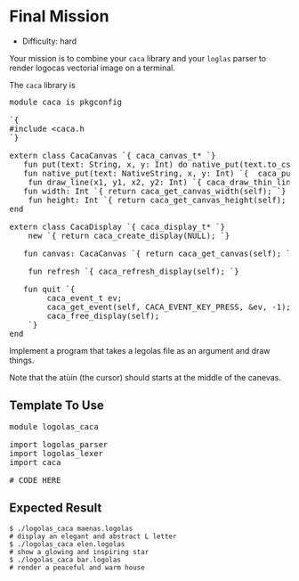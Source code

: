 # Final Mission

* Difficulty: hard

Your mission is to combine your `caca` library and your `loglas` parser to render logocas vectorial image on a terminal.

The `caca` library is

<!--~~~nit
module caca is pkgconfig

`{
#include <caca.h>
`}

extern class CacaCanvas `{ caca_canvas_t* `}
	fun put(text: String, x, y: Int) do native_put(text.to_cstring, x, y)
	fun native_put(text: NativeString, x, y: Int) `{  caca_put_str(self, x, y, text); `}
	fun draw_line(x1, y1, x2, y2: Int) `{ caca_draw_thin_line (self, x1, y1, x2, y2); `}
	fun width: Int `{ return caca_get_canvas_width(self); `}
	fun height: Int `{ return caca_get_canvas_height(self); `}
end

extern class CacaDisplay `{ caca_display_t* `}
	new `{ return caca_create_display(NULL); `}

	fun canvas: CacaCanvas `{ return caca_get_canvas(self); `}

	fun refresh `{ caca_refresh_display(self); `}

	fun quit `{
		caca_event_t ev;
		caca_get_event(self, CACA_EVENT_KEY_PRESS, &ev, -1);
		caca_free_display(self);
	`}
end
~~~-->

<pre class="hl"><span class="hl kwa">module</span> caca <span class="hl kwa">is</span> pkgconfig

<span class="hl str">`{</span>
<span class="hl str">#include &lt;caca.h</span>
<span class="hl str">`</span><span class="hl opt">}</span>

<span class="hl kwa">extern class</span> <span class="hl kwb">CacaCanvas</span> <span class="hl str">`</span><span class="hl esc">{ caca_canvas_t* `}</span>
<span class="hl str">	fun put(text: String, x, y: Int) do native_put(text.to_cstring, x, y)</span>
<span class="hl str">	fun native_put(text: NativeString, x, y: Int) `</span><span class="hl esc">{  caca_put_str(self, x, y, text); `}</span>
	<span class="hl kwa">fun</span> draw_line<span class="hl opt">(</span>x1<span class="hl opt">,</span> y1<span class="hl opt">,</span> x2<span class="hl opt">,</span> y2<span class="hl opt">:</span> <span class="hl kwb">Int</span><span class="hl opt">)</span> <span class="hl str">`</span><span class="hl esc">{ caca_draw_thin_line (self, x1, y1, x2, y2); `}</span>
<span class="hl str">	fun width: Int `</span><span class="hl esc">{ return caca_get_canvas_width(self); `}</span>
	<span class="hl kwa">fun</span> height<span class="hl opt">:</span> <span class="hl kwb">Int</span> <span class="hl str">`</span><span class="hl esc">{ return caca_get_canvas_height(self); `}</span>
<span class="hl str">end</span>
<span class="hl str"></span>
<span class="hl str">extern class CacaDisplay `</span><span class="hl esc">{ caca_display_t* `}</span>
	<span class="hl kwa">new</span> <span class="hl str">`</span><span class="hl esc">{ return caca_create_display(NULL); `}</span>
<span class="hl str"></span>
<span class="hl str">	fun canvas: CacaCanvas `</span><span class="hl esc">{ return caca_get_canvas(self); `}</span>

	<span class="hl kwa">fun</span> refresh <span class="hl str">`</span><span class="hl esc">{ caca_refresh_display(self); `}</span>
<span class="hl str"></span>
<span class="hl str">	fun quit `</span><span class="hl opt">{</span>
		caca_event_t ev<span class="hl opt">;</span>
		caca_get_event<span class="hl opt">(</span><span class="hl kwa">self</span><span class="hl opt">,</span> <span class="hl kwb">CACA_EVENT_KEY_PRESS</span><span class="hl opt">, &amp;</span>ev<span class="hl opt">, -</span><span class="hl num">1</span><span class="hl opt">);</span>
		caca_free_display<span class="hl opt">(</span><span class="hl kwa">self</span><span class="hl opt">);</span>
	<span class="hl str">`}</span>
<span class="hl str">end</span>
</pre>

Implement a program that takes a legolas file as an argument and draw things.

Note that the atùin (the cursor) should starts at the middle of the canevas.

## Template To Use

<!--~~~nit
module logolas_caca

import logolas_parser 
import logolas_lexer
import caca

# CODE HERE
~~~-->

<pre class="hl"><span class="hl kwa">module</span> logolas_caca

<span class="hl kwa">import</span> logolas_parser 
<span class="hl kwa">import</span> logolas_lexer
<span class="hl kwa">import</span> caca

<span class="hl slc"># CODE HERE</span>
</pre>

## Expected Result

    $ ./logolas_caca maenas.logolas
    # display an elegant and abstract L letter
    $ ./logolas_caca elen.logolas
    # show a glowing and inspiring star
    $ ./logolas_caca bar.logolas
    # render a peaceful and warm house
